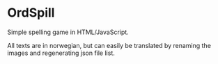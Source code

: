 # OrdSpill

Simple spelling game in HTML/JavaScript.

All texts are in norwegian, but can easily be translated by renaming the images and regenerating json file list.

